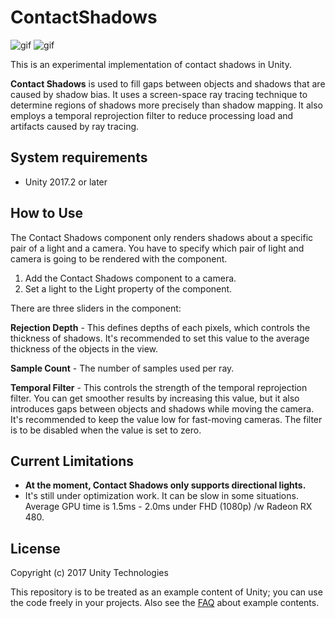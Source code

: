ContactShadows
==============

![gif](https://i.imgur.com/02oI7jL.gif)
![gif](https://i.imgur.com/sSaakib.gif)

This is an experimental implementation of contact shadows in Unity.

**Contact Shadows** is used to fill gaps between objects and shadows that are
caused by shadow bias. It uses a screen-space ray tracing technique to
determine regions of shadows more precisely than shadow mapping. It also
employs a temporal reprojection filter to reduce processing load and artifacts
caused by ray tracing.

System requirements
-------------------

- Unity 2017.2 or later

How to Use
----------

The Contact Shadows component only renders shadows about a specific pair of
a light and a camera. You have to specify which pair of light and camera is
going to be rendered with the component.

1. Add the Contact Shadows component to a camera.
2. Set a light to the Light property of the component.

There are three sliders in the component:

**Rejection Depth** - This defines depths of each pixels, which controls the
thickness of shadows. It's recommended to set this value to the average
thickness of the objects in the view.

**Sample Count** - The number of samples used per ray.

**Temporal Filter** - This controls the strength of the temporal reprojection
filter. You can get smoother results by increasing this value, but it also
introduces gaps between objects and shadows while moving the camera. It's
recommended to keep the value low for fast-moving cameras. The filter is to
be disabled when the value is set to zero.

Current Limitations
-------------------

- **At the moment, Contact Shadows only supports directional lights.**
- It's still under optimization work. It can be slow in some situations.
  Average GPU time is 1.5ms - 2.0ms under FHD (1080p) /w Radeon RX 480.

License
-------

Copyright (c) 2017 Unity Technologies

This repository is to be treated as an example content of Unity; you can use
the code freely in your projects. Also see the [FAQ] about example contents.

[FAQ]: https://unity3d.com/unity/faq#faq-37863
